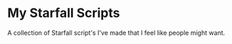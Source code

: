 # My Starfall Scripts
A collection of Starfall script's I've made that I feel like people might want.
